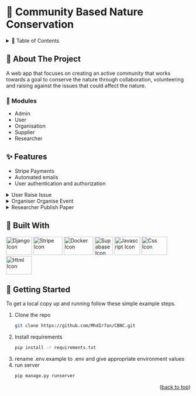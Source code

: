 # 🌳 Community Based Nature Conservation
<details>
  <summary>🚀 Table of Contents</summary>
  <ol>
    <li>
      <a href="#-about-the-project">About The Project</a>
      <ul>
        <li><a href="#-modules">Modules</a></li>
        <li><a href="#-features">Features</a></li>
      </ul>
    </li>
    <li>
      <a href="#-built-with">Built With</a>
    </li>
    <li>
      <a href="#-getting-started">Getting Started</a>
    </li>
  </ol>
</details>



<!-- ABOUT THE PROJECT -->
## 🔔 About The Project
 A web app that focuses on creating an active community that works towards a goal to conserve the nature through collaboration, volunteering and raising against the issues that could affect the nature.
<h3>📁 Modules</h3>
<ul>
  <li>Admin</li>
  <li>User</li>
  <li>Organisation</li>
  <li>Supplier</li>
  <li>Researcher</li>
</ul>

## ✨ Features
- Stripe Payments
- Automated emails
- User authentication and authorization


<details>
  <summary>User Raise Issue</summary>
  <img src="https://github.com/MhdIr7an/CBNC/assets/93046265/221ea164-1463-40c4-aed0-6e797ef808e6" width="600" height="300" />
</details>
<details>
  <summary>Organiser Organise Event</summary>
<img src="https://github.com/MhdIr7an/CBNC/assets/93046265/e3889e7f-7bb9-4c5b-a626-0f9b1137be8e" width="600" height="300" />
</details>
<details>
<summary>Researcher Publish Paper</summary>
<img src="https://github.com/MhdIr7an/CBNC/assets/93046265/8ceeb99f-0fd0-485b-aa3c-0ff1310aed77" width="600" height="300" />
</details>


## 🧰 Built With
<div>
<img alt="Django Icon" width="70" height="50" src="https://cdn.iconscout.com/icon/free/png-256/free-django-13-1175187.png?f=webp&amp;w=256">
<img alt="Stripe Icon" width="80" height="50" src="https://cdn.iconscout.com/icon/free/png-256/free-stripe-3521744-2945188.png?f=webp&amp;w=256">
<img alt="Docker Icon" width="80" height="50" src="https://img.icons8.com/?size=48&id=cdYUlRaag9G9&format=png">
<img alt="Supabase Icon" width="50" height="50" src="https://seeklogo.com/images/S/supabase-logo-DCC676FFE2-seeklogo.com.png">
<img alt="Javascript Icon" width="70" height="50" src="https://cdn.iconscout.com/icon/free/png-256/free-javascript-2038874-1720087.png?f=webp&amp;w=256">
<img alt="Css Icon" width="70" height="50" src="https://cdn.iconscout.com/icon/free/png-256/free-css-38-226095.png?f=webp&amp;w=256">
<img alt="Html Icon" width="70" height="50" src="https://cdn.iconscout.com/icon/free/png-256/free-html-59-225995.png?f=webp&amp;w=256">
</div>

<!-- GETTING STARTED -->
## 🚪 Getting Started

To get a local copy up and running follow these simple example steps.

1. Clone the repo
   ```sh
   git clone https://github.com/MhdIr7an/CBNC.git
   ```
2. Install requirements
   ```sh
   pip install -r requirements.txt
   ```
3. rename .env.example to .env and give appropriate environment values
4. run server
   ```sh
   pip manage.py runserver
   ```

<p align="right">(<a href="#-community-based-nature-conservation">back to top</a>)<p>
